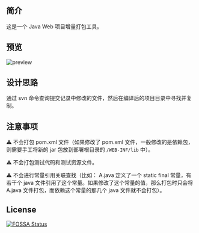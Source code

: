## 简介
这是一个 Java Web 项目增量打包工具。

## 预览
![preview](https://github.com/nekolr/sirius-inc/blob/master/media/sirius-inc.png)

## 设计思路
通过 svn 命令查询提交记录中修改的文件，然后在编译后的项目目录中寻找并复制。

## 注意事项
⚠️ 不会打包 pom.xml 文件（如果修改了 pom.xml 文件，一般修改的是依赖包，则需要手工将新的 jar 包放到部署根目录的 `/WEB-INF/lib` 中）。

⚠️ 不会打包测试代码和测试资源文件。

⚠️ 不会进行常量引用关联查找（比如： A.java 定义了一个 static final 常量，有若干个 java 文件引用了这个常量。如果修改了这个常量的值，那么打包时只会将 A.java 文件打包，而依赖这个常量的那几个 java 文件就不会打包）。

## License
[![FOSSA Status](https://app.fossa.io/api/projects/git%2Bgithub.com%2Fnekolr%2Fsirius-inc.svg?type=large)](https://app.fossa.io/projects/git%2Bgithub.com%2Fnekolr%2Fsirius-inc?ref=badge_large)
